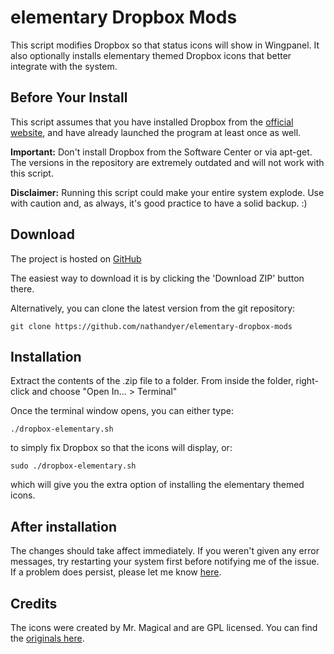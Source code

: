 # elementary Dropbox Mods
This script modifies Dropbox so that status icons will show in Wingpanel. It also optionally installs elementary themed Dropbox icons that better integrate with the system.

## Before Your Install
This script assumes that you have installed Dropbox from the [official website](https://dropbox.com/download), and have already launched the program at least once as well.

**Important:** Don't install Dropbox from the Software Center or via apt-get. The versions in the repository are extremely outdated and will not work with this script.

**Disclaimer:** Running this script could make your entire system explode. Use with caution and, as always, it's good practice to have a solid backup. :)

## Download

The project is hosted on [GitHub](https://github.com/moka-project/moka-icon-theme)

The easiest way to download it is by clicking the 'Download ZIP' button there.

Alternatively, you can clone the latest version from the git repository:

    git clone https://github.com/nathandyer/elementary-dropbox-mods


## Installation

Extract the contents of the .zip file to a folder. From inside the folder, right-click and choose "Open In... > Terminal"

Once the terminal window opens, you can either type:

    ./dropbox-elementary.sh

to simply fix Dropbox so that the icons will display, or:

    sudo ./dropbox-elementary.sh

which will give you the extra option of installing the elementary themed icons.

## After installation

The changes should take affect immediately. If you weren't given any error messages, try restarting your system first before notifying me of the issue. If a problem does persist, please let me know [here](https://github.com/nathandyer/elementary-dropbox-mods/issues).

## Credits

The icons were created by Mr. Magical and are GPL licensed. You can find the [originals here](http://gnome-look.org/content/show.php/Dropbox+for+Elementary+%235?content=134298).

